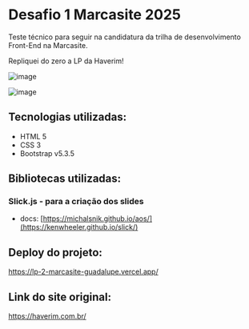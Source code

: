 # Desafio 1 Marcasite 2025

Teste técnico para seguir na candidatura da trilha de desenvolvimento Front-End na Marcasite.

Repliquei do zero a LP da Haverim!

![image](https://github.com/user-attachments/assets/1d5fdec7-774f-4415-918e-339ae7123f4a)

![image](https://github.com/user-attachments/assets/9c2d15f5-040c-400a-9255-8194c297e5b5)


## Tecnologias utilizadas:
- HTML 5
- CSS 3
- Bootstrap v5.3.5

## Bibliotecas utilizadas:
 ### Slick.js - para a criação dos slides
 - docs: [https://michalsnik.github.io/aos/](https://kenwheeler.github.io/slick/)


## Deploy do projeto:
https://lp-2-marcasite-guadalupe.vercel.app/

## Link do site original:
https://haverim.com.br/

 
